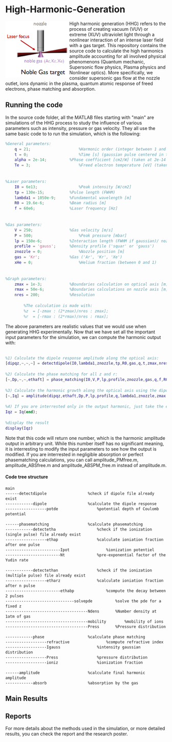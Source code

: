 # High-Harmonic-Generation
<img align="left" src="https://raw.githubusercontent.com/Aurelien-Pelissier/High-Harmonic-Generation/master/report/HHG.png" width=200>
High harmonic generation (HHG) refers to the process of creating vacuum (VUV) or extreme (XUV) ultraviolet light through a nonlinear interaction of an intense laser field with a gas target. This repository contains the source code to calculate the high harmonics amplitude accounting for all involved physical phenomenons (Quantum mechanic, Supersonic flow physics, Plasma physics and Nonlinear optics). More specifically, we consider supersonic gas flow at the nozzle outlet, ions dynamic in the plasma, quantum atomic response of freed electrons, phase matching and absorption.


## Running the code

In the source code folder, all the MATLAB files starting with "main" are simulations of the HHG process to study the influence of various parameters such as intensity, pressure or gas velocity. They all use the same basic code to to run the simulation, which is the following:


```matlab
%General parameters:
	q = 21;                  	%Harmonic order (integer between 1 and 51)
	t = 0;                  	%Time [s] (gaussian pulse centered in t = 0)
	alpha = 2e-14;			%Phase coefficient [cm2/W] (taken at 2e-14 cm2/W for the whole study)
	Te = 3;	            		%Freed electron temperature [eV] (taken as 3eV for the whole study)


%Laser parameters:
	I0 = 6e13;              	%Peak intensity [W/cm2]
	tp = 130e-15;			%Pulse length (FWHM)
	lambda1 = 1050e-9;		%Fundamental wavelength [m]
	R0 = 19.6e-6;			%Beam radius [m]
	f = 60e6; 	           	%Laser frequency [Hz]


%Gas parameters:
	V = 250;          		%Gas velocity [m/s]
	P = 500;                	%Peak pressure [mbar]
	lp = 150e-6; 			%Interaction length (FWHM if gaussian)/ nozzle diameter [m]
	profile = 'gauss'; 	  	%Density profile ('squar' or 'gauss')
	znozzle = 0;	       		%Nozzle position [m]
	gas = 'Kr';     		%Gas ('Ar', 'Kr', 'Xe')
	xHe = 0;                	%Helium fraction (between 0 and 1)


%Graph parameters:
	zmax = 1e-3; 		   	%Boundaries calculation on optical axis [m]
	rmax = 50e-6;		   	%Boundaries calculations on nozzle axis [m]
	nres = 200; 	  	   	%Resolution
	
		%The calculation is made with:
		%z	= [-zmax : (2*zmax)/nres : zmax];
		%r	= [-rmax : (2*rmax)/nres : rmax];
```

The above parameters are realistic values that we would use when generating HHG experimentally.
Now that we have set all the important input parameters for the simulation, we can compute the harmonic output with:

```matlab

%1) Calculate the dipole response amplitude along the optical axis:
[dipqz,~,~,~] = detectdipole(I0,lambda1,znozzle,tp,R0,gas,q,t,zmax,nres,figure(1));close(1);
	
%2) Calculate the phase matching for all z and r:
[~,Dp,~,~,ethaft] = phase_matching(I0,V,P,lp,profile,znozzle,gas,q,f,R0,lambda1,tp,Te,alpha,zmax,rmax,nres,t,xHe);
	
%3) Calculate the harmonic growth along the optical axis using the dipole response and the phase matching calculated before:
[~,Iq] = amplitude(dipqz,ethaft,Dp,P,lp,profile,q,lambda1,znozzle,zmax,nres,gas);
		
%4) If you are interrested only in the output harmonic, just take the end of the array:
Iqz = Iq(end);
	
%display the result
display(Iqz)
```
Note that this code will return one number, which is the harmonic amplitude output in arbitrary unit. While this number itself has no significant meaning, it is interresting to modify the input parameters to see how the output is modified. If you are interrested in negligible absorption or perfect phasematching calculations, you can call amplitude_PMfree.m, amplitude_ABSfree.m and amplitude_ABSPM_free.m instead of amplitude.m.


#### Code tree structure

	main
	------detectdipole					%check if dipole file already exist
	------------dipole					%calculate the dipole response
	------------------potde					%potential depth of Coulomb potential

	------phasematching					%calculate phasematching
	------------detectetha  				%check if the ionization (single pulse) file already exist
	------------------ethap 				%calculate ioniation fraction after one pulse
	------------------------Ipot				%ionization potentiel
	------------------------Nt				%pre-exponential factor of the Yudin rate

	------------detectethan  				%check if the ionization (multiple pulse) file already exist
	------------------etharz 				%calculate ioniation fraction after n pulse
	------------------------ethabp 				%compute the decay between 2 pulses
	------------------------------solvepde 			%solve the pde for a fixed z
	------------------------------------Ndens		%Number density at 1atm of gas
	------------------------------------mobility		%mobility of ions
	------------------------------------Press		%Pressure distribution

	------------phase					%calculate phase matching
	------------------refractive				%compute refractive index
	------------------Igauss				%intensity gaussian distribution
	------------------Press					%pressure distribution
	------------------ioniz					%ionization fraction

	------amplitude						%calculate final harmonic amplitude
	------------absorb					%absorption by the gas


## Main Results




## Reports
For more details about the methods used in the simulation, or more detailed results, you can check the report and the research poster.
